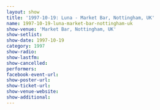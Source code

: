 ```yaml
---
layout: show
title: '1997-10-19: Luna - Market Bar, Nottingham, UK'
name: 1997-10-19-luna-market-bar-nottingham-uk
show-venue: 'Market Bar, Nottingham, UK'
show-setlist: 
show-date: 1997-10-19
category: 1997
show-radio: 
show-lastfm: 
show-cancelled: 
performers: 
facebook-event-url: 
show-poster-url: 
show-ticket-url: 
show-venue-website: 
show-additional: 
---
```


